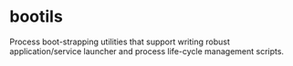 # bootils
Process boot-strapping utilities that support writing robust application/service launcher and process life-cycle management scripts.
